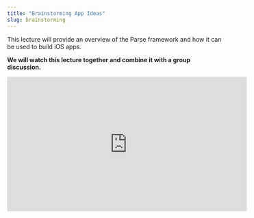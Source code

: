 ```yaml
---
title: "Brainstorming App Ideas"
slug: brainstorming
---
```


This lecture will provide an overview of the Parse framework and how it can be used to build iOS apps.

**We will watch this lecture together and combine it with a group discussion.**

<iframe width="560" height="315" src="https://www.youtube.com/embed/GeVZ9cOKnHw" frameborder="0" allowfullscreen></iframe>
